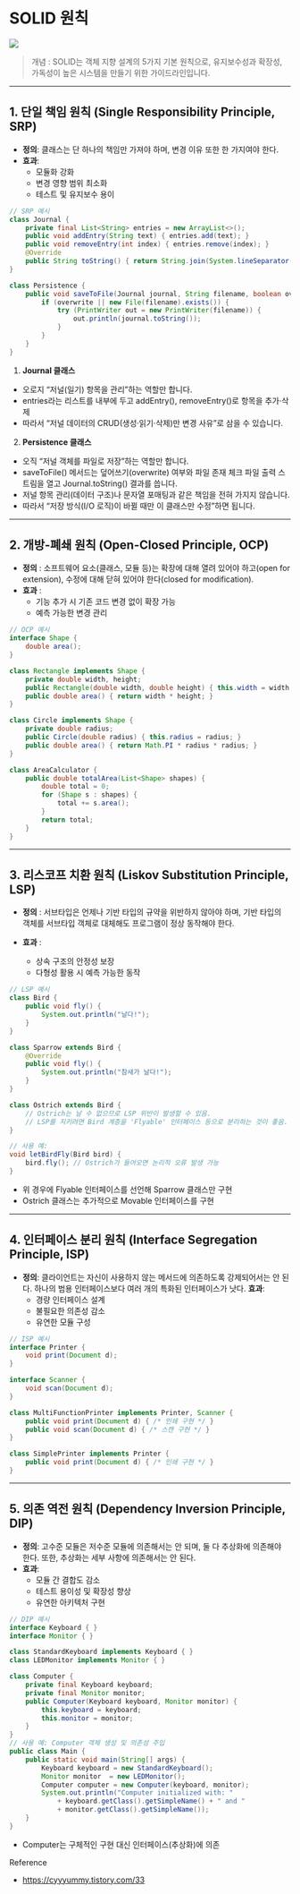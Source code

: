 # SOLID 원칙

![](https://img1.daumcdn.net/thumb/R1280x0/?scode=mtistory2&fname=https%3A%2F%2Fblog.kakaocdn.net%2Fdna%2Fk3UNK%2FbtsEqxEBTdU%2FAAAAAAAAAAAAAAAAAAAAAHFqiiMLju0imo--AuLBfFGn-feL27BwtpaAbaLChQKe%2Fimg.png%3Fcredential%3DyqXZFxpELC7KVnFOS48ylbz2pIh7yKj8%26expires%3D1751295599%26allow_ip%3D%26allow_referer%3D%26signature%3DmuMJr7aZByZxy6kGjVr34jRNVCE%253D)

> 개념 : SOLID는 객체 지향 설계의 5가지 기본 원칙으로, 유지보수성과 확장성, 가독성이 높은 시스템을 만들기 위한 가이드라인입니다.

---

## 1. 단일 책임 원칙 (Single Responsibility Principle, SRP)
- **정의**: 클래스는 단 하나의 책임만 가져야 하며, 변경 이유 또한 한 가지여야 한다.
- **효과**:
  - 모듈화 강화
  - 변경 영향 범위 최소화
  - 테스트 및 유지보수 용이

```java
// SRP 예시
class Journal {
    private final List<String> entries = new ArrayList<>();
    public void addEntry(String text) { entries.add(text); }
    public void removeEntry(int index) { entries.remove(index); }
    @Override
    public String toString() { return String.join(System.lineSeparator(), entries); }
}

class Persistence {
    public void saveToFile(Journal journal, String filename, boolean overwrite) throws IOException {
        if (overwrite || new File(filename).exists()) {
            try (PrintWriter out = new PrintWriter(filename)) {
                out.println(journal.toString());
            }
        }
    }
}
```

1. **Journal 클래스**
 - 오로지 “저널(일기) 항목을 관리”하는 역할만 합니다.
 - entries라는 리스트를 내부에 두고 addEntry(), removeEntry()로 항목을 추가·삭제
 - 따라서 “저널 데이터의 CRUD(생성·읽기·삭제)만 변경 사유”로 삼을 수 있습니다. 
2. **Persistence 클래스**
 - 오직 “저널 객체를 파일로 저장”하는 역할만 합니다.
 - saveToFile() 메서드는 덮어쓰기(overwrite) 여부와 파일 존재 체크
 파일 출력 스트림을 열고 Journal.toString() 결과를 씁니다.
 - 저널 항목 관리(데이터 구조)나 문자열 포매팅과 같은 책임을 전혀 가지지 않습니다.
 - 따라서 “저장 방식(I/O 로직)이 바뀔 때만 이 클래스만 수정”하면 됩니다.

---

## 2. 개방-폐쇄 원칙 (Open-Closed Principle, OCP)

- **정의** : 소프트웨어 요소(클래스, 모듈 등)는 확장에 대해 열려 있어야 하고(open for extension), 수정에 대해 닫혀 있어야 한다(closed for modification).
- **효과** :
  - 기능 추가 시 기존 코드 변경 없이 확장 가능
  - 예측 가능한 변경 관리

```java
// OCP 예시
interface Shape {
    double area();
}

class Rectangle implements Shape {
    private double width, height;
    public Rectangle(double width, double height) { this.width = width; this.height = height; }
    public double area() { return width * height; }
}

class Circle implements Shape {
    private double radius;
    public Circle(double radius) { this.radius = radius; }
    public double area() { return Math.PI * radius * radius; }
}

class AreaCalculator {
    public double totalArea(List<Shape> shapes) {
        double total = 0;
        for (Shape s : shapes) {
            total += s.area();
        }
        return total;
    }
}
```

---

## 3. 리스코프 치환 원칙 (Liskov Substitution Principle, LSP)
- **정의** : 서브타입은 언제나 기반 타입의 규약을 위반하지 않아야 하며, 기반 타입의 객체를 서브타입 객체로 대체해도 프로그램이 정상 동작해야 한다.

- **효과** :
  - 상속 구조의 안정성 보장
  - 다형성 활용 시 예측 가능한 동작

```java
// LSP 예시
class Bird {
    public void fly() {
        System.out.println("날다!");
    }
}

class Sparrow extends Bird {
    @Override
    public void fly() {
        System.out.println("참새가 날다!");
    }
}

class Ostrich extends Bird {
    // Ostrich는 날 수 없으므로 LSP 위반이 발생할 수 있음.
    // LSP를 지키려면 Bird 계층을 'Flyable' 인터페이스 등으로 분리하는 것이 좋음.
}

// 사용 예:
void letBirdFly(Bird bird) {
    bird.fly(); // Ostrich가 들어오면 논리적 오류 발생 가능
}
```

- 위 경우에 Flyable 인터페이스를 선언해 Sparrow 클래스만 구현
- Ostrich 클래스는 추가적으로 Movable 인터페이스를 구현

---

## 4. 인터페이스 분리 원칙 (Interface Segregation Principle, ISP)
- **정의**: 클라이언트는 자신이 사용하지 않는 메서드에 의존하도록 강제되어서는 안 된다. 하나의 범용 인터페이스보다 여러 개의 특화된 인터페이스가 낫다.
**효과**:
  - 경량 인터페이스 설계
  - 불필요한 의존성 감소
  - 유연한 모듈 구성

```java
// ISP 예시
interface Printer {
    void print(Document d);
}

interface Scanner {
    void scan(Document d);
}

class MultiFunctionPrinter implements Printer, Scanner {
    public void print(Document d) { /* 인쇄 구현 */ }
    public void scan(Document d) { /* 스캔 구현 */ }
}

class SimplePrinter implements Printer {
    public void print(Document d) { /* 인쇄 구현 */ }
}
```

---

## 5. 의존 역전 원칙 (Dependency Inversion Principle, DIP)
- **정의**: 고수준 모듈은 저수준 모듈에 의존해서는 안 되며, 둘 다 추상화에 의존해야 한다. 또한, 추상화는 세부 사항에 의존해서는 안 된다.
- **효과**:
  - 모듈 간 결합도 감소
  - 테스트 용이성 및 확장성 향상
  - 유연한 아키텍처 구현

```java
// DIP 예시
interface Keyboard { }
interface Monitor { }

class StandardKeyboard implements Keyboard { }
class LEDMonitor implements Monitor { }

class Computer {
    private final Keyboard keyboard;
    private final Monitor monitor;
    public Computer(Keyboard keyboard, Monitor monitor) {
        this.keyboard = keyboard;
        this.monitor = monitor;
    }
}
// 사용 예: Computer 객체 생성 및 의존성 주입
public class Main {
    public static void main(String[] args) {
        Keyboard keyboard = new StandardKeyboard();
        Monitor monitor  = new LEDMonitor();
        Computer computer = new Computer(keyboard, monitor);
        System.out.println("Computer initialized with: "
            + keyboard.getClass().getSimpleName() + " and "
            + monitor.getClass().getSimpleName());
    }
}
``` 
- Computer는 구체적인 구현 대신 인터페이스(추상화)에 의존


Reference
- https://cyyyummy.tistory.com/33